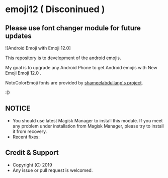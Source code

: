 # emoji12 ( Disconinued )
## Please use font changer module for future updates

![Android Emoji with Emoji 12.0]

This repository is to development of the android emojis.

My goal is to upgrade any Android Phone to get Android emojis with New Emoji Emoji 12.0 .
 
NotoColorEmoji fonts are provided by [shameelabdullanp's project](https://github.com/shameelabdullanp/emoji12).

:D

## NOTICE

* You should use latest Magisk Manager to install this module. If you meet any problem under installation from Magisk Manager, please try to install it from recovery.
* Recent fixes:


## Credit & Support

* Copyright (C) 2019 
* Any issue or pull request is welcomed.
